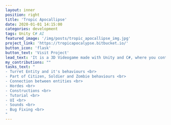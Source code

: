 ```yaml
---
layout: inner
position: right
title: 'Tropic Apocallipse'
date: 2020-01-01 14:15:00
categories: development
tags: Unity C# AI
featured_image: '/img/posts/tropic_apocallipse_img.jpg'
project_link: 'https://tropicapocalypse.bitbucket.io/'
button_icon: 'flask'
button_text: 'Visit Project'
lead_text: 'It is a 3D Videogame made with Unity and C#, where you controll a military barracks and have to defend yourself from a zombie attack.'
my_contributions: ""
tasks_text: "
- Turret Entity and it's behaviours <br>
- Part of Citizen, Soldier and Zombie behaviours <br>
- Connection between entities <br>
- Hordes <br>
- Constructions <br>
- Tutorial <br>
- UI <br>
- Sounds <br>
- Bug Fixing <br>
"
---
```

